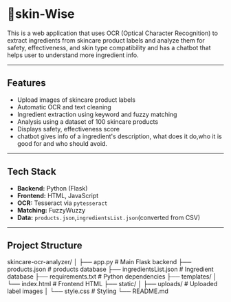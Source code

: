 # 🫧skin-Wise

This is a web application that uses OCR (Optical Character Recognition) to extract ingredients from skincare product labels and analyze them for safety, effectiveness, and skin type compatibility and has a chatbot that helps user to understand more ingredient info.

---

##  Features

-  Upload images of skincare product labels
-  Automatic OCR and text cleaning
-  Ingredient extraction using keyword and fuzzy matching
-  Analysis using a dataset of 100 skincare products
-  Displays safety, effectiveness score
-  chatbot gives info of a ingredient's description, what does it do,who it is good for and who should avoid.

---

##  Tech Stack

- **Backend:** Python (Flask)
- **Frontend:** HTML, JavaScript
- **OCR:** Tesseract via `pytesseract`
- **Matching:** FuzzyWuzzy
- **Data:** `products.json`,`ingredientsList.json`(converted from CSV)

---

##  Project Structure

skincare-ocr-analyzer/
│
├── app.py # Main Flask backend
├── products.json # products database
├── ingredientsList.json # Ingredient database
├── requirements.txt # Python dependencies
├── templates/
│ └── index.html # Frontend HTML
├── static/
│ ├── uploads/ # Uploaded label images
│ └── style.css # Styling
└── README.md 


